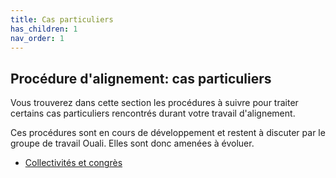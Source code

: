 ```yaml
---
title: Cas particuliers
has_children: 1
nav_order: 1
---
```


## Procédure d'alignement: cas particuliers

Vous trouverez dans cette section les procédures à suivre pour traiter certains cas particuliers
rencontrés durant votre travail d'alignement.

Ces procédures sont en cours de développement et restent à discuter par le groupe de travail Ouali.
Elles sont donc amenées à évoluer.

* [Collectivités et congrès](cas-congres.md)